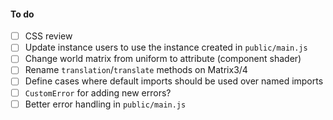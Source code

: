#### To do

- [ ] CSS review
- [ ] Update instance users to use the instance created in `public/main.js`
- [ ] Change world matrix from uniform to attribute (component shader)
- [ ] Rename `translation`/`translate` methods on Matrix3/4
- [ ] Define cases where default imports should be used over named imports
- [ ] `CustomError` for adding new errors?
- [ ] Better error handling in `public/main.js`